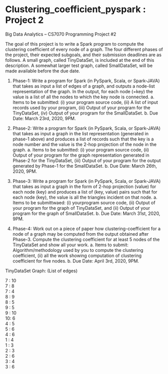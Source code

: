 # Clustering_coefficient_pyspark : Project 2 

Big Data Analytics – CS7070
Programming Project #2

The goal of this project is to write a Spark program to compute the clustering coefficient of every node of a graph. The four different phases of the project, their expected subgoals, and their submission deadlines are as follows. A small graph, called TinyDataSet, is included at the end of this description. A somewhat larger test graph, called SmallDataSet, will be made available before the due date.

1.	Phase-1: Write a program for Spark (in PySpark, Scala, or Spark-JAVA) that takes as input a list of edges of a graph, and outputs a node-list representation of the graph. In the output, for each node (=key) the value is a list of all the nodes to which the key node is connected.
a.	Items to be submitted: (i) your program source code, (ii) A list of input records used by your program, (iii) Output of your program for the TinyDataSet, (iv) Output of your program for the SmallDataSet.
b.	Due Date: March 23rd, 2020, 9PM.

2.	Phase-2: Write a program for Spark (in PySpark, Scala, or Spark-JAVA) that takes as input a graph in the list representation (generated in phase-1 above) and produces a list of records such that the key is a node number and the value is the 2-hop projection of the node in the graph.
a.	Items to be submitted: (i) your program source code, (ii) Output of your program for the graph representation generated in Phase-2 for the TinyDataSet, (iii) Output of your program for the output generated by Phase-1 for the SmallDataSet.
b.	Due Date: March 26th, 2020, 9PM.

3.	Phase-3: Write a program for Spark (in PySpark, Scala, or Spark-JAVA) that takes as input a graph in the form of 2-hop projection (value) for each node (key) and produces a list of (key, value) pairs such that for each node (key), the value is all the triangles incident on that node.
a.	Items to be submittwaed: (i) yourprogram source code, (ii) Output of your program for the graph of TinyDataSet, and (ii) Output of your program for the graph of SmallDataSet.
b.	Due Date: March 31st, 2020, 9PM.

4.	Phase-4: Work out on a piece of paper how clustering-coefficient for a node of a graph may be computed from the output obtained after Phase-3. Compute the clustering coefficient for at least 5 nodes of the TinyDataSet and show all your work.
a.	Items to submit: Algorithm/methodology used by you to compute the clustering coefficient, (ii) all the work showing computation of clustering coefficient for five nodes.
b.	Due Date: April 3rd, 2020, 9PM.



TinyDataSet Graph: (List of edges)

7 : 10 <br />
7 : 8 <br />
7 : 4 <br />
8 : 9 <br />
8 : 5 <br />
9 : 5 <br />
9 : 10 <br />
10: 6 <br />
4 : 5 <br />
5 : 6 <br />
4 : 6 <br />
1 : 4 <br />
1 : 3 <br />
2 : 3 <br />
2 : 6 <br />
3 : 4 <br />
3 : 6 <br />









